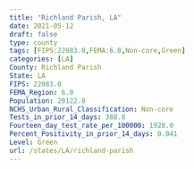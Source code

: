 ```yaml
---
title: "Richland Parish, LA"
date: 2021-05-12
draft: false
type: county
tags: [FIPS:22083.0,FEMA:6.0,Non-core,Green]
categories: [LA]
County: Richland Parish
State: LA
FIPS: 22083.0
FEMA_Region: 6.0
Population: 20122.0
NCHS_Urban_Rural_Classification: Non-core
Tests_in_prior_14_days: 388.0
Fourteen_day_test_rate_per_100000: 1928.0
Percent_Positivity_in_prior_14_days: 0.041
Level: Green
url: /states/LA/richland-parish
---
```



